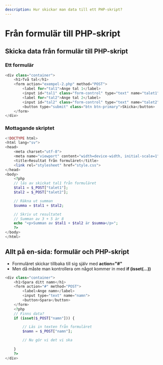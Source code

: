 ```yaml
---
description: Hur skickar man data till ett PHP-skript?
---
```


# Från formulär till PHP-skript

## Skicka data från formulär till PHP-skript

### Ett formulär 

```php
<div class="container">
    <h1>Två tal</h1>
    <form action="exempel-2.php" method="POST">
        <label for="tal1">Ange tal 1</label>
        <input id="tal1" class="form-control" type="text" name="talet1">
        <label for="tal2">Ange tal 2</label>
        <input id="tal2" class="form-control" type="text" name="talet2">
        <button type="submit" class="btn btn-primary">Skicka</button>
    </form>
</div>
```

### Mottagande skriptet

```php
<!DOCTYPE html>
<html lang="sv">
<head>
    <meta charset="utf-8">
    <meta name="viewport" content="width=device-width, initial-scale=1">
    <title>Resultat från formuläret</title>
    <link rel="stylesheet" href="style.css">
</head>
<body>
    <?php
    // läs av skickat tal1 från formuläret
    $tal1 = $_POST["talet1"];
    $tal2 = $_POST["talet2"];

    // Räkna ut summan
    $summa = $tal1 + $tal2;

    // Skriv ut resultatet
    // Summan av 3 + 5 är 8
    echo "<p>Summan av $tal1 + $tal2 är $summa</p>";
    ?>
</body>
</html>
```

## Allt på en-sida: formulär och PHP-skript

* Formuläret skickar tillbaka till sig själv med **action="\#"**
* Men då måste man kontrollera om något kommer in med **if \(isset\(...\)\)**

```php
<div class="container">
    <h1>Spara ditt namn</h1>
    <form action="#" method="POST">
        <label>Ange namn</label>
        <input type="text" name="namn">
        <button>Spara</button>
    </form>
    <?php
    // Finns data?
    if (isset($_POST["namn"])) {

        // Läs in texten från formuläret
        $namn = $_POST["namn"];

        // Nu gör vi det vi ska
        
    }
    ?>
</div>
```

